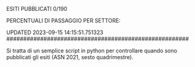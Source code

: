 ESITI PUBBLICATI 0/190 

PERCENTUALI DI PASSAGGIO PER SETTORE:

UPDATED 2023-09-15 14:15:51.751323
###################################################### 

Si tratta di un semplice script in python per controllare quando sono pubblicati gli esiti (ASN 2021, sesto quadrimestre).

